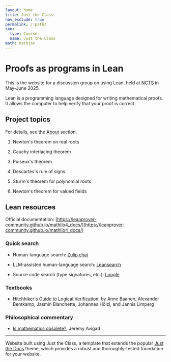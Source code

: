 ```yaml
---
layout: home
title: Just the Class
nav_exclude: true
permalink: /:path/
seo:
  type: Course
  name: Just the Class
math: mathjax
---
```


# Proofs as programs in Lean

This is the website for a discussion group on using Lean, held at [NCTS](https://ncts.ntu.edu.tw/) in May-June 2025.

Lean is a programming language designed for writing mathematical proofs.
It allows the computer to help verify that your proof is correct.





## Project topics

For details, see the [About](about/) section.

1. Newton's theorem on real roots

2. Cauchy interlacing theorem

3. Puiseux's theorem

4. Descartes's rule of signs

5. Sturm's theorem for polynomial roots

6. Newton's theorem for valued fields


## Lean resources

Official documentation: [https://leanprover-community.github.io/mathlib4_docs/](https://leanprover-community.github.io/mathlib4_docs/)


### Quick search
- Human-language search:
[Zulip chat](https://leanprover.zulipchat.com/)

- LLM-assisted human-language search:
[Leansearch](https://leansearch.net/)

- Source code search (type signatures, etc.): 
[Loogle](https://loogle.lean-lang.org/)

### Textbooks

- [Hitchhiker's Guide to Logical Verification](https://lean-forward.github.io/hitchhikers-guide/2023/), by Anne Baanen, Alexander Bentkamp, Jasmin Blanchette, Johannes Hölzl, and Jannis Limperg

### Philosophical commentary

- [Is mathematics obsolete?](https://www.andrew.cmu.edu/user/avigad/Talks/obsolete.pdf), Jeremy Avigad

----

Website built using
Just the Class, a template that extends the popular [Just the Docs](https://github.com/just-the-docs/just-the-docs) theme, which provides a robust and thoroughly-tested foundation for your website.

